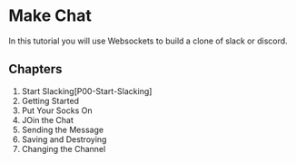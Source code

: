 # Make Chat

In this tutorial you will use Websockets to build a clone of slack or discord. 

## Chapters

1. Start Slacking[P00-Start-Slacking]
1. Getting Started
1. Put Your Socks On
1. JOin the Chat
1. Sending the Message
2. Saving and Destroying
3. Changing the Channel
